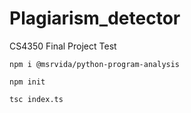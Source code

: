 # Plagiarism_detector
CS4350 Final Project
Test 

```npm i @msrvida/python-program-analysis```

```npm init```

```tsc index.ts```